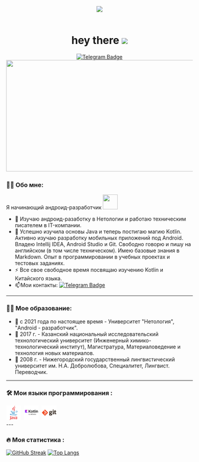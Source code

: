 <div id="header" align="center">
  <img src="https://media.giphy.com/media/M9gbBd9nbDrOTu1Mqx/giphy.gif" width="100"/>
</div>
<div id="badges" align="center">
  <img src="https://komarev.com/ghpvc/?username=Atlapaltin&style=flat-square&color=blue" alt=""/>
  <h1>
  hey there
  <img src="https://media.giphy.com/media/hvRJCLFzcasrR4ia7z/giphy.gif" width="30px"/>
</h1>
    <a href="https://t.me/Ksu_Dokkr">
    <img src="https://img.shields.io/badge/Telegram-blue?style=for-the-badge&logo=telegram&logoColor=white" alt="Telegram Badge"/>
  </a>
</div>
<div align="center">
  <img src="https://media.giphy.com/media/A06UFEx8jxEwU/giphy.gif" width="600" height="300"/>
</div>

### :woman_technologist: Обо мне:
Я начинающий андроид-разработчик <img src="https://media.giphy.com/media/WUlplcMpOCEmTGBtBW/giphy.gif" width="40" height="40"/>

- :seedling: Изучаю андроид-разаботку в Нетологии и работаю техническим писателем в IT-компании.
- :telescope: Успешно изучила основы Java и теперь постигаю магию Kotlin. Активно изучаю разработку мобильных приложений под Android. Владею Intellij IDEA, Android Studio и Git. Свободно говорю и пишу на английском (в том числе техническом). Имею базовые знания в Markdown. Опыт в программировании в учебных проектах и тестовых заданиях.
- :zap: Все свое свободное время посвящаю изучению Kotlin и Китайского языка.
- :mailbox:Мои контакты: [![Telegram Badge](https://img.shields.io/badge/-Ksu_Dokkr-blue?style=flat&logo=Telegram&logoColor=white)](https://t.me/Ksu_Dokkr)
---

### :woman_technologist: Мое образование:

- :telescope: с 2021 года по настоящее время - Университет "Нетология", "Android - разработчик".
- :telescope: 2017 г. - Казанский национальный исследовательский технологический университет (Инженерный химико-технологический институт), Магистратура, Материаловедение и технология новых материалов.
- :telescope: 2008 г. - Нижегородский государственный лингвистический университет им. Н.А. Добролюбова, Специалитет, Лингвист. Переводчик.
 
---

### :hammer_and_wrench: Мои языки программирования :
<div>
  <img src="https://github.com/devicons/devicon/blob/master/icons/java/java-original-wordmark.svg" title="Java" alt="Java" width="40" height="40"/>&nbsp;
  <img src="https://github.com/devicons/devicon/blob/master/icons/kotlin/kotlin-original-wordmark.svg" title="Kotlin" alt="Kotlin" width="40" height="40"/>&nbsp;
  <img src="https://github.com/devicons/devicon/blob/master/icons/git/git-original-wordmark.svg" title="Git" **alt="Git" width="40" height="40"/>
</div>
---

### :fire: Моя статистика :
[![GitHub Streak](http://github-readme-streak-stats.herokuapp.com?user=Atlapaltin&theme=dark&background=000000)](https://git.io/streak-stats)
[![Top Langs](https://github-readme-stats.vercel.app/api/top-langs/?username=Atlapaltin&layout=compact&theme=vision-friendly-dark)](https://github.com/anuraghazra/github-readme-stats)
